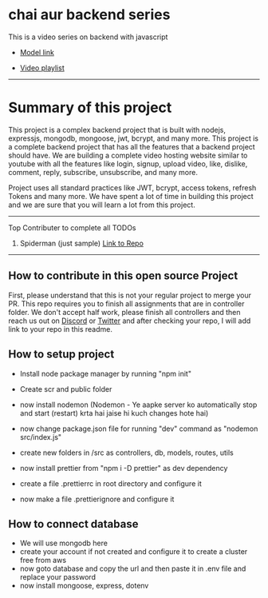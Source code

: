 # chai aur backend  series 

This is a video series on backend with javascript
- [Model link](https://app.eraser.io/workspace/YtPqZ1VogxGy1jzIDkzj?origin=share)

- [Video playlist](https://www.youtube.com/watch?v=EH3vGeqeIAo&list=PLu71SKxNbfoBGh_8p_NS-ZAh6v7HhYqHW)

---
# Summary of this project

This project is a complex backend project that is built with nodejs, expressjs, mongodb, mongoose, jwt, bcrypt, and many more. This project is a complete backend project that has all the features that a backend project should have.
We are building a complete video hosting website similar to youtube with all the features like login, signup, upload video, like, dislike, comment, reply, subscribe, unsubscribe, and many more.

Project uses all standard practices like JWT, bcrypt, access tokens, refresh Tokens and many more. We have spent a lot of time in building this project and we are sure that you will learn a lot from this project.

---
Top Contributer to complete all TODOs

1. Spiderman (just sample)  [Link to Repo](https://www.youtube.com/@chaiaurcode)

--- 
## How to contribute in this open source Project

First, please understand that this is not your regular project to merge your PR. This repo requires you to finish all assignments that are in controller folder. We don't accept half work, please finish all controllers and then reach us out on [Discord](https://hitesh.ai/discord) or [Twitter](https://twitter.com/@hiteshdotcom) and after checking your repo, I will add link to your repo in this readme.

## How to setup project

- Install node package manager by running "npm init"
- Create scr and public folder
- now install nodemon (Nodemon - Ye aapke server ko automatically stop and start (restart) krta hai jaise hi kuch changes hote hai)
- now change package.json file for running "dev" command as "nodemon src/index.js"
- create new folders in /src as controllers, db, models, routes, utils

- now install prettier from "npm i -D prettier" as dev dependency
- create a file .prettierrc in root directory and configure it
- now make a file .prettierignore and configure it

## How to connect database

- We will use mongodb here
- create your account if not created and configure it to create a cluster free from aws
- now goto database and copy the url and then paste it in .env file and replace your password
- now install mongoose, express, dotenv
